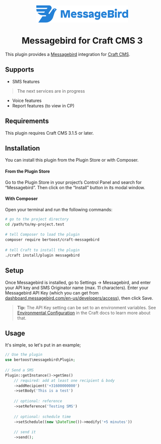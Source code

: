 <p align="center"><img src="./docs/logo.svg" width="300" alt="Messagebird for Craft CMS icon"></p>

<h1 align="center">Messagebird for Craft CMS 3</h1>

This plugin provides a [Messagebird](https://www.messagebird.com/) integration for [Craft CMS](https://craftcms.com/).

## Supports

- SMS features

> The next services are in progress

- Voice features
- Report features (to view in CP)

## Requirements

This plugin requires Craft CMS 3.1.5 or later.

## Installation

You can install this plugin from the Plugin Store or with Composer.

#### From the Plugin Store

Go to the Plugin Store in your project’s Control Panel and search for “Messagebird”. Then click on the “Install” 
button in its modal window.

#### With Composer

Open your terminal and run the following commands:

```bash
# go to the project directory
cd /path/to/my-project.test

# tell Composer to load the plugin
composer require bertoost/craft-messagebird

# tell Craft to install the plugin
./craft install/plugin messagebird
```

## Setup

Once Messagebird is installed, go to Settings → Messagebird, and enter your API key and SMS Originator name (max. 11 characters). 
Enter your Messagebird API Key (which you can get from 
[dashboard.messagebird.com/en-us/developers/access](https://dashboard.messagebird.com/en-us/developers/access)), then click Save.

> **Tip:** The API Key setting can be set to an environment variables. See [Environmental Configuration](https://docs.craftcms.com/v3/config/environments.html) in the Craft docs to learn more about that.

## Usage

It's simple, so let's put in an example;

```php
// Use the plugin
use bertoost\messagebird\Plugin;

// Send a SMS
Plugin::getInstance()->getSms()
    // required: add at least one recipient & body
    ->addRecipient('+31600000000')
    ->setBody('This is a test')
    
    // optional: reference
    ->setReference('Testing SMS')
    
    // optional: schedule time
    ->setSchedule((new \DateTime())->modify('+5 minutes'))
    
    // send it
    ->send();
```
